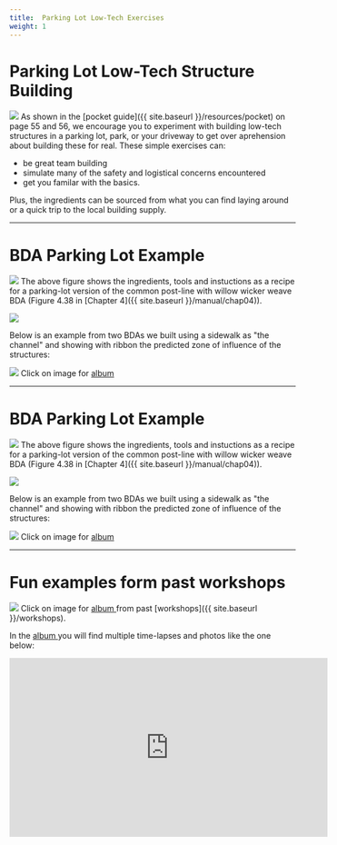 ```yaml
---
title:  Parking Lot Low-Tech Exercises
weight: 1
---
```

#  Parking Lot Low-Tech Structure Building

<a href="https://photos.app.goo.gl/dktnPpiQHcNyDjhGA"><img class="float-right"  src="{{ site.baseurl }}/assets/images/pics/WorkshopParkLot.png"></a>
As shown in the [pocket guide]({{ site.baseurl }}/resources/pocket) on page 55 and 56, we encourage you to experiment with building low-tech structures in a parking lot, park, or your driveway to get over aprehension about building these for real. These simple exercises can:
- be great team building
-  simulate many of the safety and logistical concerns encountered
- get you familar with the basics. 

Plus, the ingredients can be sourced from what you can find laying around or a quick trip to the local building supply. 

---------------
# BDA Parking Lot Example
<a href="{{ site.baseurl }}/resources/pocket"><img src="{{ site.baseurl }}/assets/images/pics/PocketGuideBDA.png"></a>
The above figure shows the ingredients, tools and instuctions as a recipe for a parking-lot version of the common post-line with willow wicker weave BDA (Figure 4.38 in [Chapter 4]({{ site.baseurl }}/manual/chap04)). 

<a href="{{ site.baseurl }}/manual/chap04"><img src="{{ site.baseurl }}/assets/images/pics/Postline.png"></a>


Below is an example from two BDAs we built using a sidewalk as "the channel" and showing with ribbon the predicted zone of influence of the structures:

<a href="https://photos.app.goo.gl/j8ztdD5qWvb8QGgn9"><img src="{{ site.baseurl }}/assets/images/pics/ParkingLotBDAs.png"></a>
Click on image for <a href="https://photos.app.goo.gl/j8ztdD5qWvb8QGgn9">album <i class="fa fa-camera-retro" aria-hidden="true"></i></a>

----
# BDA Parking Lot Example
<a href="{{ site.baseurl }}/resources/pocket"><img src="{{ site.baseurl }}/assets/images/pics/PocketGuideBDA.png"></a>
The above figure shows the ingredients, tools and instuctions as a recipe for a parking-lot version of the common post-line with willow wicker weave BDA (Figure 4.38 in [Chapter 4]({{ site.baseurl }}/manual/chap04)). 

<a href="{{ site.baseurl }}/manual/chap04"><img src="{{ site.baseurl }}/assets/images/pics/Postline.png"></a>


Below is an example from two BDAs we built using a sidewalk as "the channel" and showing with ribbon the predicted zone of influence of the structures:

<a href="https://photos.app.goo.gl/j8ztdD5qWvb8QGgn9"><img src="{{ site.baseurl }}/assets/images/pics/ParkingLotBDAs.png"></a>
Click on image for <a href="https://photos.app.goo.gl/j8ztdD5qWvb8QGgn9">album <i class="fa fa-camera-retro" aria-hidden="true"></i></a>

----
# Fun examples form past workshops
<a href="https://photos.app.goo.gl/dktnPpiQHcNyDjhGA"><img src="{{ site.baseurl }}/assets/images/pics/WorkshopConstructionParkingLot.png"></a>
Click on image for <a href="https://photos.app.goo.gl/dktnPpiQHcNyDjhGA">album <i class="fa fa-camera-retro" aria-hidden="true"></i></a> from past [workshops]({{ site.baseurl }}/workshops).

In the <a href="https://photos.app.goo.gl/dktnPpiQHcNyDjhGA">album <i class="fa fa-camera-retro" aria-hidden="true"></i></a>  you will find multiple time-lapses and photos like the one below:

<div class="responsive-embed">
<iframe width="560" height="315" src="https://www.youtube.com/embed/EyplCoTQ388" frameborder="0" allow="accelerometer; autoplay; encrypted-media; gyroscope; picture-in-picture" allowfullscreen></iframe>
</div>